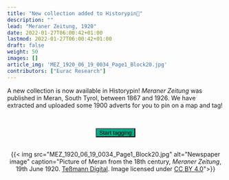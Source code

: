 ```yaml
---
title: "New collection added to Historypin📍"
description: ""
lead: "Meraner Zeitung, 1920"
date: 2022-01-27T06:00:42+01:00
lastmod: 2022-01-27T06:00:42+01:00
draft: false
weight: 50
images: []
article_img: 'MEZ_1920_06_19_0034_Page1_Block20.jpg'
contributors: ["Eurac Research"]
---
```


A new collection is now available in Historypin! _Meraner Zeitung_ was published in Meran, South Tyrol, between 1867 and 1926. We have extracted and uploaded some 1900 adverts for you to pin on a map and tag!


<br />


<p style="text-align: center"><a href="https://www.historypin.org/en/zeit-shift" target="_blank"><button type="button" class="btn btn-success" style="background-color: #00A984;">Start tagging</button></a></p>


<br />
<center>
  {{< img src="MEZ_1920_06_19_0034_Page1_Block20.jpg" alt="Newspaper image" caption="Picture of Meran from the 18th century, <em>Meraner Zeitung</em>, 19th June 1920. <a href='https://digital.tessmann.it/tessmannDigital/digitisedJournalsArchive/page/journal/1/1/19.06.1920/46890/34' target='_blank'>Teßmann Digital</a>. Image licensed under <a href='http://creativecommons.org/licenses/by/4.0/' target='_blank'>CC BY 4.0</a>">}}
</center>
 

 
